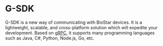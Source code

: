 # G-SDK

G-SDK is a new way of communicating with BioStar devices. It is a lightweight, scalable, and cross-platform solution which will expedite your development. 
Based on [gRPC](https://grpc.io/), it supports many programming languages such as Java, C#, Python, Node.js, Go, etc.
